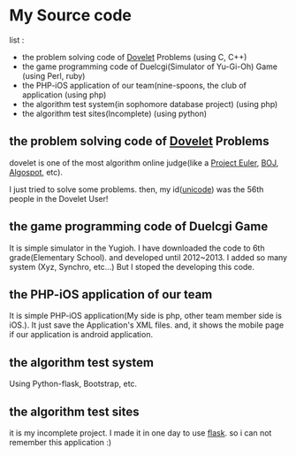 # My Source code

list :

 * the problem solving code of [Dovelet](http://dovelet.com) Problems (using C, C++)
 * the game programming code of Duelcgi(Simulator of Yu-Gi-Oh) Game (using Perl, ruby)
 * the PHP-iOS application of our team(nine-spoons, the club of application (using php)
 * the algorithm test system(in sophomore database project) (using php)
 * the algorithm test sites(Incomplete) (using python)
 

## the problem solving code of [Dovelet](http://dovelet.com) Problems
dovelet is one of the most algorithm online judge(like a [Project Euler](https://projecteuler.net/), [BOJ](http://acmicpc.net), [Algospot](https://algospot.com/), etc). 

I just tried to solve some problems. then, my id([unicode](http://59.23.113.171/nocrawl/usts.php?uid=Unicode)) was the 56th people in the Dovelet User!


## the game programming code of Duelcgi Game
It is simple simulator in the Yugioh. I have downloaded the code to 6th grade(Elementary School). and developed until 2012~2013. I added so many system (Xyz, Synchro, etc...) But I stoped the developing this code. 

## the PHP-iOS application of our team
It is simple PHP-iOS application(My side is php, other team member side is iOS.). It just save the Application's XML files. and, it shows the mobile page if our application is android application.

## the algorithm test system
Using Python-flask, Bootstrap, etc.

## the algorithm test sites
it is my incomplete project. I made it in one day to use [flask](http://flask.pocoo.org/). so i can not remember this application :)
